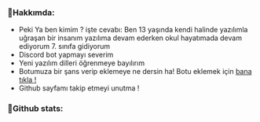 <h3>🍕Hakkımda:</h3>
<ul>
  <li>Peki Ya ben kimim ? işte cevabı: Ben 13 yaşında kendi halinde yazılımla uğraşan bir insanım yazılıma devam ederken okul hayatımada devam ediyorum 7. sınıfa gidiyorum</li>
  <li>Discord bot yapmayı severim</li>
  <li>Yeni yazılım dilleri öğrenmeye bayılırım</li>
  <li>Botumuza bir şans verip eklemeye ne dersin ha! Botu eklemek için <a href="https://discord.com/oauth2/authorize?client_id=845967250288672778&scope=bot">bana tıkla !</a>
  <li>Github sayfamı takip etmeyi unutma !</li>
 </ul>
  <h3>🍠Github stats:<h3>
    <p align="left">
      <a href="https://github/Tuncvrjs"
<img height="180em" src="https://github-readme-stats-eight-theta.vercel.app/api?username=MoTion42&show_icons=true&theme=react&include_all_commits=true&count_private=true"/>  </a>
  </p>
  </a>
<h1 align="center" style="color:#fff">
  
</h1>
